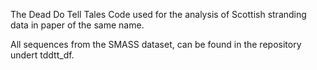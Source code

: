 The Dead Do Tell Tales
Code used for the analysis of Scottish stranding data in paper of the same name. 

All sequences from the SMASS dataset, can be found in the repository undert tddtt_df. 
